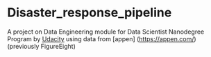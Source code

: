 # Disaster_response_pipeline
A project on Data Engineering module for Data Scientist Nanodegree Program by [Udacity](https://www.udacity.com/) using data from [appen] (https://appen.com/) (previously FigureEight)
